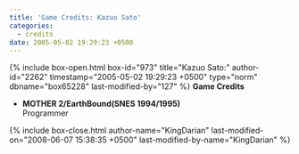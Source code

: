 ```yaml
---
title: 'Game Credits: Kazuo Sato'
categories:
  - credits
date: 2005-05-02 19:29:23 +0500
---
```

{% include box-open.html box-id="973" title="Kazuo Sato:" author-id="2262" timestamp="2005-05-02 19:29:23 +0500" type="norm" dbname="box65228" last-modified-by="127" %}
<b>Game Credits</b>
<UL>
<LI><b>MOTHER 2/EarthBound(SNES 1994/1995)</b><BR />
Programmer</LI>
</UL>
{% include box-close.html author-name="KingDarian" last-modified-on="2008-06-07 15:38:35 +0500" last-modified-by-name="KingDarian" %}
